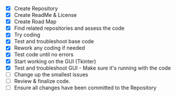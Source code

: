 - [x] Create Repository
- [x] Create ReadMe & License
- [x] Create Road Map
- [x] Find related repositories and assess the code
- [x] Try coding 
- [x] Test and troubleshoot base code
- [x] Rework any coding if needed
- [x] Test code until no errors
- [x] Start working on the GUI (Tkinter)
- [x] Test and troubleshoot GUI - Make sure it's running with the code
- [ ] Change up the smallest issues
- [ ] Review & finalize code.
- [ ] Ensure all changes have been committed to the Repository 
